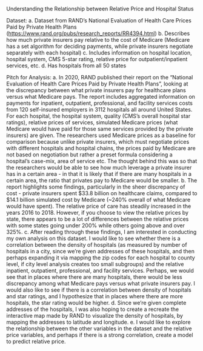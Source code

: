 Understanding the Relationship between Relative Price and Hospital Status

Dataset:
a.	Dataset from RAND’s National Evaluation of Health Care Prices Paid by Private Health Plans (https://www.rand.org/pubs/research_reports/RR4394.html)
b.	Describes how much private insurers pay relative to the cost of Medicare (Medicare has a set algorithm for deciding payments, while private insurers negotiate separately with each hospital)
c.	Includes information on hospital location, hospital system, CMS 5-star rating, relative price for outpatient/inpatient services, etc.
d.	Has hospitals from all 50 states

Pitch for Analysis:
a.	In 2020, RAND published their report on the “National Evaluation of Health Care Prices Paid by Private Health Plans”, looking at the discrepancy between what private insurers pay for healthcare plans versus what Medicare pays. The report includes aggregated information on payments for inpatient, outpatient, professional, and facility services costs from 120 self-insured employers in 3112 hospitals all around United States. For each hospital, the hospital system, quality (CMS’s overall hospital star ratings), relative prices of services, simulated Medicare prices (what Medicare would have paid for those same services provided by the private insurers) are given. The researchers used Medicare prices as a baseline for comparison because unlike private insurers, which must negotiate prices with different hospitals and hospital chains, the prices paid by Medicare are not based on negotiation but rather a preset formula considering a hospital’s case-mix, area of service etc. The thought behind this was so that the researchers would be able to see how much leverage a private insurer has in a certain area - in that it is likely that if there are many hospitals in a certain area, the ratio that privates pay to Medicare would be smaller.
b.	The report highlights some findings, particularly in the sheer discrepancy of cost - private insurers spent $33.8 billion on healthcare claims, compared to $14.1 billion simulated cost by Medicare (~240% overall of what Medicare would have spent). The relative price of care has steadily increased in the years 2016 to 2018. However, if you choose to view the relative prices by state, there appears to be a lot of differences between the relative prices with some states going under 200% while others going above and over 325%.
c.	After reading through these findings, I am interested in conducting my own analysis on this dataset. I would like to see whether there is a correlation between the density of hospitals (as measured by number of hospitals in a city, since we’re given addresses of these hospitals, and then perhaps expanding it via mapping the zip codes for each hospital to county level, if city level analysis creates too small subgroups) and the relative inpatient, outpatient, professional, and facility services. Perhaps, we would see that in places where there are many hospitals, there would be less discrepancy among what Medicare pays versus what private insurers pay. I would also like to see if there is a correlation between density of hospitals and star ratings, and I hypothesize that in places where there are more hospitals, the star rating would be higher.
d.	Since we’re given complete addresses of the hospitals, I was also hoping to create a recreate the interactive map made by RAND to visualize the density of hospitals, by mapping the addresses to latitude and longitude.
e.	I would like to explore the relationship between the other variables in the dataset and the relative price variables, and perhaps if there is a strong correlation, create a model to predict relative price.
